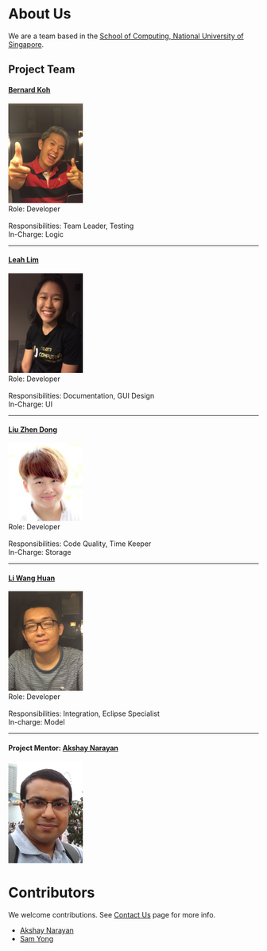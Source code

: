 # About Us

We are a team based in the [School of Computing, National University of Singapore](http://www.comp.nus.edu.sg).

## Project Team

#### [Bernard Koh](http://github.com/bernardified) <br>
<img src="images/bernard.jpeg" width="150"><br>
Role: Developer <br>  
Responsibilities: Team Leader, Testing <br>
In-Charge: Logic

-----

#### [Leah Lim](http://github.com/leahlim)
<img src="images/leah.jpeg" width="150"><br>
Role: Developer <br>  
Responsibilities: Documentation, GUI Design <br>
In-Charge: UI

-----

#### [Liu Zhen Dong](http://github.com/dongxuandong) 
<img src="images/zhendong.jpg" width="150"><br>
Role: Developer <br>  
Responsibilities: Code Quality, Time Keeper <br>
In-Charge: Storage

-----

#### [Li Wang Huan](http://github.com/liwanghuan)
<img src="images/wanghuan.jpeg" width="150"><br>
Role: Developer <br>  
Responsibilities: Integration, Eclipse Specialist <br>
In-charge: Model

-----

#### Project Mentor: [Akshay Narayan](https://github.com/okkhoy)
<img src="images/AkshayNarayan.jpg" width="150"><br>



# Contributors

We welcome contributions. See [Contact Us](ContactUs.md) page for more info.

* [Akshay Narayan](https://github.com/se-edu/addressbook-level4/pulls?q=is%3Apr+author%3Aokkhoy)
* [Sam Yong](https://github.com/se-edu/addressbook-level4/pulls?q=is%3Apr+author%3Amauris)